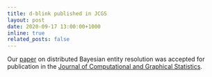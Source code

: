 ```yaml
---
title: d-blink published in JCGS
layout: post
date: 2020-09-17 13:00:00+1000
inline: true
related_posts: false
---
```


Our [paper](https://arxiv.org/abs/1909.06039) on distributed Bayesian entity resolution was accepted 
for publication in the [Journal of Computational and Graphical Statistics](https://www.tandfonline.com/toc/ucgs20/current).
